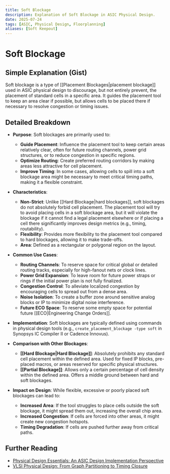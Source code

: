 ```yaml
---
title: Soft Blockage
description: Explanation of Soft Blockage in ASIC Physical Design.
date: 2025-07-24
tags: [ASIC, Physical Design, Floorplanning]
aliases: [Soft Keepout]
---
```


# Soft Blockage

## Simple Explanation (Gist)
Soft blockage is a type of [[Placement Blockages|placement blockage]] used in ASIC physical design to discourage, but not entirely prevent, the placement of standard cells in a specific area. It guides the placement tool to keep an area clear if possible, but allows cells to be placed there if necessary to resolve congestion or timing issues.

## Detailed Breakdown

*   **Purpose**: Soft blockages are primarily used to:
    *   **Guide Placement**: Influence the placement tool to keep certain areas relatively clear, often for future routing channels, power grid structures, or to reduce congestion in specific regions.
    *   **Optimize Routing**: Create preferred routing corridors by making areas less attractive for cell placement.
    *   **Improve Timing**: In some cases, allowing cells to spill into a soft blockage area might be necessary to meet critical timing paths, making it a flexible constraint.

*   **Characteristics**:
    *   **Non-Strict**: Unlike [[Hard Blockage|hard blockages]], soft blockages do not absolutely forbid cell placement. The placement tool will try to avoid placing cells in a soft blockage area, but it will violate the blockage if it cannot find a legal placement elsewhere or if placing a cell there significantly improves design metrics (e.g., timing, routability).
    *   **Flexibility**: Provides more flexibility to the placement tool compared to hard blockages, allowing it to make trade-offs.
    *   **Area**: Defined as a rectangular or polygonal region on the layout.

*   **Common Use Cases**:
    *   **Routing Channels**: To reserve space for critical global or detailed routing tracks, especially for high-fanout nets or clock lines.
    *   **Power Grid Expansion**: To leave room for future power straps or rings if the initial power plan is not fully finalized.
    *   **Congestion Control**: To alleviate localized congestion by encouraging cells to spread out from a dense area.
    *   **Noise Isolation**: To create a buffer zone around sensitive analog blocks or IP to minimize digital noise interference.
    *   **Future ECO Space**: To reserve some empty space for potential future [[ECO|Engineering Change Orders]].

*   **Implementation**: Soft blockages are typically defined using commands in physical design tools (e.g., `create_placement_blockage -type soft` in Synopsys IC Compiler II or Cadence Innovus).

*   **Comparison with Other Blockages**:
    *   **[[Hard Blockage|Hard Blockage]]**: Absolutely prohibits any standard cell placement within the defined area. Used for fixed IP blocks, pre-placed macros, or areas reserved for specific physical structures.
    *   **[[Partial Blockage]]**: Allows only a certain percentage of cell density within the defined area. Offers a middle ground between hard and soft blockages.

*   **Impact on Design**: While flexible, excessive or poorly placed soft blockages can lead to:
    *   **Increased Area**: If the tool struggles to place cells outside the soft blockage, it might spread them out, increasing the overall chip area.
    *   **Increased Congestion**: If cells are forced into other areas, it might create new congestion hotspots.
    *   **Timing Degradation**: If cells are pushed further away from critical paths.

## Further Reading

*   [Physical Design Essentials: An ASIC Design Implementation Perspective](https://www.amazon.com/Physical-Design-Essentials-Implementation-Perspective/dp/0387719257)
*   [VLSI Physical Design: From Graph Partitioning to Timing Closure](https://www.amazon.com/VLSI-Physical-Design-Partitioning-Closure/dp/0071462546)